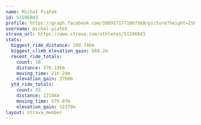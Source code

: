 ```yaml
---
name: Michał Piątek
id: 51596843
profile: https://graph.facebook.com/3089571771067360/picture?height=256&width=256
username: michal-piatek
strava_url: https://www.strava.com/athletes/51596843
stats:
  biggest_ride_distance: 109.74km
  biggest_climb_elevation_gain: 669.2m
  recent_ride_totals:
    count: 10
    distance: 376.13km
    moving_time: 21h 24m
    elevation_gain: 3760m
  ytd_ride_totals:
    count: 33
    distance: 1214km
    moving_time: 57h 07m
    elevation_gain: 12379m
layout: strava_member
--- 
```

